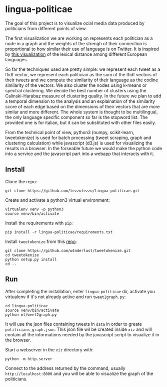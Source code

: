 # lingua-politicae
The goal of this project is to visualize ocial media data produced by politicians from different points of view.

The first visualization we are working on represents each politician as a node in a graph and the weights of the strengh of their connection is proportional to how similar their use of language is on Twitter. It is inspired by [this visualization](https://trello-attachments.s3.amazonaws.com/59da8a7cce93f206776c1d12/59db53014b9d8b772ecfc033/6087102ce596d7f73e59771f8d5b62e6/lexical-distance-among-the-languages-of-europe-mid-size.png) of the lexical distance among different European languages.

So far the techniques used are pretty simple: we represent each tweet as a tfidf vector, we represent each politician as the sum of the tfidf vectors of their tweets and we compute the similarity of their language as the codine similarity of the vectors.
We also cluster the nodes using k-means or spectral clustering. We decide the best number of clusters using the Calinski-Harabaz measure of clustering quality.
In the future we plan to add a temporal dimension to the analysis and an explaination of the  similarity score of each edge based on the dimensions of their vectors that are more similar and more different.
The whole system is thought to be multilingual, the only language specific component so far is the stopword list. The provided one is for italian, but it can be substituted with other files easily.

From the technical point of view, python3 (numpy, scikit-learn, tweetokenize) is used for batch processing (tweet scraping, graph and clustering calculation) while javascript (d3.js) is used for visualizing the results in a browser.
In the forseable future we would make the python code into a service and the javascript part into a webapp that interacts with it.

Install
-------

Clone the repo:

    git clone https://github.com/tezzutezzu/lingua-politicae.git

Create and activate a python3 virtual environment:

    virtualenv venv -p python3
    source venv/bin/activate

Install the requirements with `pip`:

    pip install -r lingua-politicae/requirements.txt

Install `tweetokenize` from this [repo](https://github.com/w4nderlust/tweetokenize):

    git clone https://github.com/w4nderlust/tweetokenize.git
    cd tweetokenize
    python setup.py install
    cd ..


Run
---

After completing the installation, enter `lingua-politicae` dir, activate you virtualenv if it's not already active and run `tweet2graph.py`:

    cd lingua-politicae
    source venv/bin/activate
    python ml/weet2graph.py

It will use the json files containing tweets in `data` in order to greate `politicians_graph.json`. This json file wil be created inside `xiz` and  will contain all the informations needed by the javascript script to visualize it in the browser.

Start a webserver in the `viz` directory with:

    python -m http.server

Connect to the address returned by the command, usually `http://localhost:8000` and you will be able to visualize the graph of the politicians.
